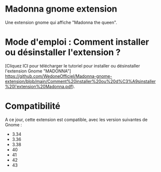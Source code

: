 # Madonna gnome extension
Une extension gnome qui affiche "Madonna the queen".

# Mode d'emploi : Comment installer ou désinstaller l'extension ?
[Cliquez ICI pour télécharger le tutoriel pour installer ou désinstaller l'extension Gnome "MADONNA"] https://github.com/WedoneOfficiel/Madonna-gnome-extension/blob/main/Comment%20installer%20ou%20d%C3%A9sinstaller%20l'extension%20Madonna.pdf).      

# Compatibilité
A ce jour, cette extension est compatible, avec les version suivantes de Gnome :
- 3.34 
- 3.36 
- 3.38 
- 40 
- 41 
- 42 
- 43
